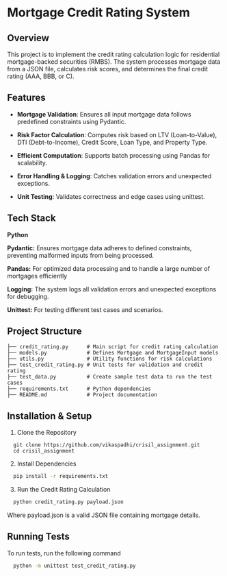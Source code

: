 
# Mortgage Credit Rating System
## Overview

This project is to implement the credit rating calculation logic for residential mortgage-backed
securities (RMBS). The system processes mortgage data from a JSON file, calculates risk scores, and determines the final credit rating (AAA, BBB, or C).


## Features

- **Mortgage Validation**: Ensures all input mortgage data follows predefined constraints using Pydantic.

- **Risk Factor Calculation**: Computes risk based on LTV (Loan-to-Value), DTI (Debt-to-Income), Credit Score, Loan Type, and Property Type.

- **Efficient Computation**: Supports batch processing using Pandas for scalability.

- **Error Handling & Logging**: Catches validation errors and unexpected exceptions.

- **Unit Testing**: Validates correctness and edge cases using unittest.


## Tech Stack

**Python** 

**Pydantic:** Ensures mortgage data adheres to defined constraints, preventing malformed inputs from being processed.

**Pandas:** For optimized data processing and to handle a large number of mortgages efficiently

**Logging:** The system logs all validation errors and unexpected exceptions for debugging.

**Unittest:** For testing different test cases and scenarios.


## Project Structure

```
├── credit_rating.py      # Main script for credit rating calculation
├── models.py             # Defines Mortgage and MortgageInput models
├── utils.py              # Utility functions for risk calculations
├── test_credit_rating.py # Unit tests for validation and credit rating
├── test_data.py          # Create sample test data to run the test cases
├── requirements.txt      # Python dependencies
├── README.md             # Project documentation
```


## Installation & Setup

1. Clone the Repository

```
  git clone https://github.com/vikaspadhi/crisil_assignment.git
  cd crisil_assignment
```

2. Install Dependencies

```bash
  pip install -r requirements.txt
```

3. Run the Credit Rating Calculation

```bash
  python credit_rating.py payload.json
``` 
Where payload.json is a valid JSON file containing mortgage details.



## Running Tests

To run tests, run the following command

```bash
  python -m unittest test_credit_rating.py
```

